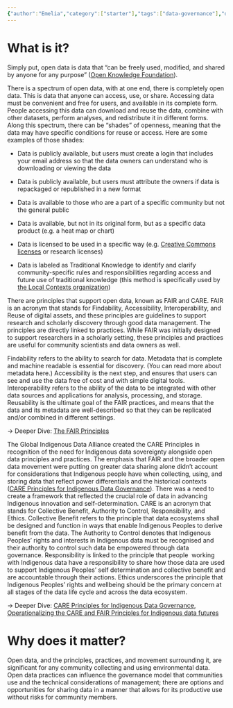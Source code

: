 ```yaml
---
{"author":"Emelia","category":["starter"],"tags":["data-governance"],"dg-publish":true,"permalink":"/decoders/open-data/","dgPassFrontmatter":true}
---
```



# What is it?

Simply put, open data is data that “can be freely used, modified, and shared by anyone for any purpose” ([Open Knowledge Foundation](https://opendefinition.org/)). 

There is a spectrum of open data, with at one end, there is completely open data. This is data that anyone can access, use, or share. Accessing data must be convenient and free for users, and available in its complete form. People accessing this data can download and reuse the data, combine with other datasets, perform analyses, and redistribute it in different forms. Along this spectrum, there can be “shades” of openness, meaning that the data may have specific conditions for reuse or access. Here are some examples of those shades:

- Data is publicly available, but users must create a login that includes your email address so that the data owners can understand who is downloading or viewing the data
    
- Data is publicly available, but users must attribute the owners if data is repackaged or republished in a new format
    
- Data is available to those who are a part of a specific community but not the general public
    
- Data is available, but not in its original form, but as a specific data product (e.g. a heat map or chart)
    
- Data is licensed to be used in a specific way (e.g. [Creative Commons licenses](https://creativecommons.org/share-your-work/cclicenses/) or research licenses)
    
- Data is labeled as Traditional Knowledge to identify and clarify community-specific rules and responsibilities regarding access and future use of traditional knowledge (this method is specifically used by [the Local Contexts organization](https://localcontexts.org/))
    

  

There are principles that support open data, known as FAIR and CARE. FAIR is an acronym that stands for Findability, Accessibility, Interoperability, and Reuse of digital assets, and these principles are guidelines to support research and scholarly discovery through good data management. The principles are directly linked to practices. While FAIR was initially designed to support researchers in a scholarly setting, these principles and practices are useful for community scientists and data owners as well. 

  

Findability refers to the ability to search for data. Metadata that is complete and machine readable is essential for discovery. (You can read more about metadata here.) Accessibility is the next step, and ensures that users can see and use the data free of cost and with simple digital tools. Interoperability refers to the ability of the data to be integrated with other data sources and applications for analysis, processing, and storage. Reusability is the ultimate goal of the FAIR practices, and means that the data and its metadata are well-described so that they can be replicated and/or combined in different settings.

→ Deeper Dive: [The FAIR Principles](https://www.go-fair.org/fair-principles/)

  

The Global Indigenous Data Alliance created the CARE Principles in recognition of the need for Indigenous data sovereignty alongside open data principles and practices. The emphasis that FAIR and the broader open data movement were putting on greater data sharing alone didn’t account for considerations that Indigenous people have when collecting, using, and storing data that reflect power differentials and the historical contexts ([CARE Principles for Indigenous Data Governance](https://static1.squarespace.com/static/5d3799de845604000199cd24/t/6397b363b502ff481fce6baf/1670886246948/CARE%2BPrinciples_One%2BPagers%2BFINAL_Oct_17_2019.pdf)). There was a need to create a framework that reflected the crucial role of data in advancing Indigenous innovation and self-determination. CARE is an acronym that stands for Collective Benefit, Authority to Control, Responsibility, and Ethics. Collective Benefit refers to the principle that data ecosystems shall be designed and function in ways that enable Indigenous Peoples to derive benefit from the data. The Authority to Control denotes that Indigenous Peoples’ rights and interests in Indigenous data must be recognised and their authority to control such data be empowered through data governance. Responsibility is linked to the principle that people  working with Indigenous data have a responsibility to share how those data are used to support Indigenous Peoples’ self determination and collective benefit and are accountable through their actions. Ethics underscores the principle that Indigenous Peoples’ rights and wellbeing should be the primary concern at all stages of the data life cycle and across the data ecosystem.

→ Deeper Dive: [CARE Principles for Indigenous Data Governance](https://static1.squarespace.com/static/5d3799de845604000199cd24/t/6397b363b502ff481fce6baf/1670886246948/CARE%2BPrinciples_One%2BPagers%2BFINAL_Oct_17_2019.pdf), [Operationalizing the CARE and FAIR Principles for Indigenous data futures](https://www.nature.com/articles/s41597-021-00892-0)

  
  

# Why does it matter? 

Open data, and the principles, practices, and movement surrounding it, are significant for any community collecting and using environmental data. Open data practices can influence the governance model that communities use and the technical considerations of management; there are options and opportunities for sharing data in a manner that allows for its productive use without risks for community members.

  
